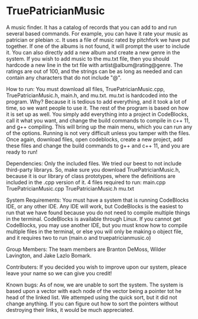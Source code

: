 # TruePatricianMusic

A music finder. It has a catalog of records that you can add to and run several based commands. For example, you can have it rate your music as patrician or plebian :c. It uses a file of music rated by pitchfork we have put together. If one of the albums is not found, it will prompt the user to include it. You can also directly add a new album and create a new genre in the system. If you wish to add music to the mu.txt file, then you should hardcode a new line in the txt file with artist@album@rating@genre. The ratings are out of 100, and the strings can be as long as needed and can contain any characters that do not include "@". 

How to run:
You must download all files, TruePatricianMusic.cpp, TruePatricianMusic.h, main.h, and mu.txt. mu.txt is hardcoded into the program. Why? Because it is tedious to add everything, and it took a lot of time, so we want people to use it. The rest of the program is based on how it is set up as well. You simply add everything into a project in CodeBlocks, call it what you want, and change the build commands to compile in c++ 11, and g++ compiling. This will bring up the main menu, which you can run any of the options. Running is not very difficult unless you tamper with the files. Once again, download files, open codeblocks, create a new project, add these files and change the build commands to g++ and c++ 11, and you are ready to run!

Dependencies:
Only the included files. We tried our beest to not include third-party librarys. So, make sure you download TruePatricianMusic.h, because it is our library of class prototypes, where the definitions are included in the .cpp version of it. 4 files required to run:
main.cpp
TruePatricianMusic.cpp
TruePatricianMusic.h
mu.txt

System Requirements:
You must have a system that is running CodeBlocks IDE, or any other IDE. Any IDE will work, but CodeBlocks is the easiest to run that we have found because you do not need to compile multiple things in the terminal. CodeBlocks is available through Linux. If you cannot get CodeBlocks, you may use another IDE, but you must know how to compile multiple files in the terminal, or else you will only be making o object file, and it requires two to run (main.o and truepatricianmusic.o)

Group Members:
The team members are Branton DeMoss, Wilder Lavington, and Jake Lazlo Bomark.

Contributers:
If you decided you wish to improve upon our system, pleace leave your name so we can give you credit!

Known bugs:
As of now, we are unable to sort the system. The system is based upon a vector with each node of the vector being a pointer tot he head of the linked list. We attemped using the quick sort, but it did not change anything. If you can figure out how to sort the pointers without destroying their links, it would be much appreciated.
